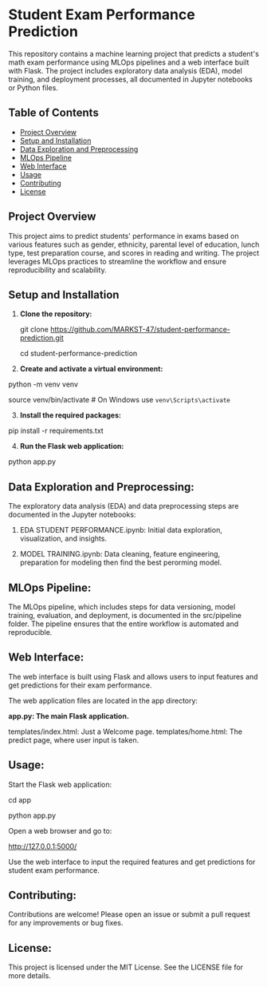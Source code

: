 # Student Exam Performance Prediction

This repository contains a machine learning project that predicts a student's math exam performance using MLOps pipelines and a web interface built with Flask. The project includes exploratory data analysis (EDA), model training, and deployment processes, all documented in Jupyter notebooks or Python files.

## Table of Contents

- [Project Overview](#project-overview)
- [Setup and Installation](#setup-and-installation)
- [Data Exploration and Preprocessing](#data-exploration-and-preprocessing)
- [MLOps Pipeline](#mlops-pipeline)
- [Web Interface](#web-interface)
- [Usage](#usage)
- [Contributing](#contributing)
- [License](#license)

## Project Overview

This project aims to predict students' performance in exams based on various features such as gender, ethnicity, parental level of education, lunch type, test preparation course, and scores in reading and writing. The project leverages MLOps practices to streamline the workflow and ensure reproducibility and scalability.


## Setup and Installation

1. **Clone the repository:**
   
   git clone https://github.com/MARKST-47/student-performance-prediction.git

   cd student-performance-prediction

2. **Create and activate a virtual environment:**

python -m venv venv

source venv/bin/activate  # On Windows use `venv\Scripts\activate`

3. **Install the required packages:**

pip install -r requirements.txt

4. **Run the Flask web application:**

python app.py

## Data Exploration and Preprocessing:

The exploratory data analysis (EDA) and data preprocessing steps are documented in the Jupyter notebooks:

1. EDA STUDENT PERFORMANCE.ipynb: Initial data exploration, visualization, and insights.

2. MODEL TRAINING.ipynb: Data cleaning, feature engineering, preparation for modeling then find the best perorming model.


## MLOps Pipeline:

The MLOps pipeline, which includes steps for data versioning, model training, evaluation, and deployment, is documented in the src/pipeline folder. The pipeline ensures that the entire workflow is automated and reproducible.

## Web Interface:

The web interface is built using Flask and allows users to input features and get predictions for their exam performance. 

The web application files are located in the app directory:

**app.py: The main Flask application.**

templates/index.html: Just a Welcome page.
templates/home.html: The predict page, where user input is taken.

## Usage:

Start the Flask web application:

cd app

python app.py

Open a web browser and go to:

http://127.0.0.1:5000/

Use the web interface to input the required features and get predictions for student exam performance.

## Contributing:

Contributions are welcome! Please open an issue or submit a pull request for any improvements or bug fixes.

## License:

This project is licensed under the MIT License. See the LICENSE file for more details.
